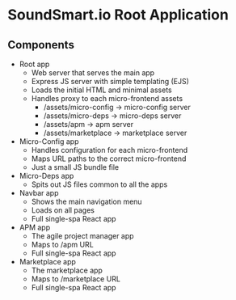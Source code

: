# SoundSmart.io Root Application

## Components

* Root app
  * Web server that serves the main app
  * Express JS server with simple templating (EJS)
  * Loads the initial HTML and minimal assets
  * Handles proxy to each micro-frontend assets
    * /assets/micro-config -> micro-config server
    * /assets/micro-deps -> micro-deps server
    * /assets/apm -> apm server
    * /assets/marketplace -> marketplace server
* Micro-Config app
  * Handles configuration for each micro-frontend
  * Maps URL paths to the correct micro-frontend
  * Just a small JS bundle file
* Micro-Deps app
  * Spits out JS files common to all the apps
* Navbar app
  * Shows the main navigation menu
  * Loads on all pages
  * Full single-spa React app
* APM app
  * The agile project manager app
  * Maps to /apm URL
  * Full single-spa React app
* Marketplace app
  * The marketplace app
  * Maps to /marketplace URL
  * Full single-spa React app 

